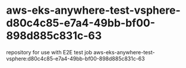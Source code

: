 # aws-eks-anywhere-test-vsphere-d80c4c85-e7a4-49bb-bf00-898d885c831c-63
repository for use with E2E test job aws-eks-anywhere-test-vsphere:d80c4c85-e7a4-49bb-bf00-898d885c831c-63
